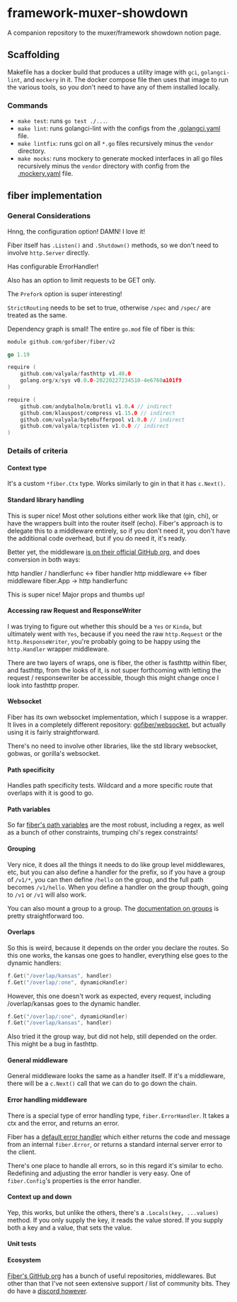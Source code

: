 # framework-muxer-showdown
A companion repository to the muxer/framework showdown notion page.

## Scaffolding

Makefile has a docker build that produces a utility image with `gci`, `golangci-lint`, and `mockery` in it. The docker compose file then uses that image to run the various tools, so you don't need to have any of them installed locally.

### Commands

* `make test`: runs `go test ./...`.
* `make lint`: runs golangci-lint with the configs from the [.golangci.yaml](.golangci.yaml) file.
* `make lintfix`: runs gci on all `*.go` files recursively minus the `vendor` directory.
* `make mocks`: runs mockery to generate mocked interfaces in all go files recursively minus the `vendor` directory with config from the [.mockery.yaml](.mockery.yaml) file.

## fiber implementation

### General Considerations

Hnng, the configuration option! DAMN! I love it!

Fiber itself has `.Listen()` and `.Shutdown()` methods, so we don't need to involve `http.Server` directly.

Has configurable ErrorHandler!

Also has an option to limit requests to be GET only.

The `Prefork` option is super interesting!

`StrictRouting` needs to be set to true, otherwise `/spec` and `/spec/` are treated as the same.

Dependency graph is small! The entire `go.mod` file of fiber is this:
```go
module github.com/gofiber/fiber/v2

go 1.19

require (
	github.com/valyala/fasthttp v1.40.0
	golang.org/x/sys v0.0.0-20220227234510-4e6760a101f9
)

require (
	github.com/andybalholm/brotli v1.0.4 // indirect
	github.com/klauspost/compress v1.15.0 // indirect
	github.com/valyala/bytebufferpool v1.0.0 // indirect
	github.com/valyala/tcplisten v1.0.0 // indirect
)
```

### Details of criteria

#### Context type

It's a custom `*fiber.Ctx` type. Works similarly to gin in that it has `c.Next()`.

#### Standard library handling

This is super nice! Most other solutions either work like that (gin, chi), or have the wrappers built into the router itself (echo). Fiber's approach is to delegate this to a middleware entirely, so if you don't need it, you don't have the additional code overhead, but if you do need it, it's ready.

Better yet, the middleware [is on their official GitHub org](https://github.com/gofiber/adaptor), and does conversion in both ways:

http handler / handlerfunc <-> fiber handler
http middleware <-> fiber middleware
fiber.App -> http handlerfunc

This is super nice! Major props and thumbs up!

#### Accessing raw Request and ResponseWriter

I was trying to figure out whether this should be a `Yes` or `Kinda`, but ultimately went with `Yes`, because if you need the raw `http.Request` or the `http.ResponseWriter`, you're probably going to be happy using the `http.Handler` wrapper middleware.

There are two layers of wraps, one is fiber, the other is fasthttp within fiber, and fasthttp, from the looks of it, is not super forthcoming with letting the request / responsewriter be accessible, though this might change once I look into fasthttp proper.

#### Websocket

Fiber has its own websocket implementation, which I suppose is a wrapper. It lives in a completely different repository: [gofiber/websocket](https://github.com/gofiber/websocket), but actually using it is fairly straightforward.

There's no need to involve other libraries, like the std library websocket, gobwas, or gorilla's websocket.

#### Path specificity

Handles path specificity tests. Wildcard and a more specific route that overlaps with it is good to go.

#### Path variables

So far [fiber's path variables](https://docs.gofiber.io/guide/routing#parameters) are the most robust, including a regex, as well as a bunch of other constraints, trumping chi's regex constraints!

#### Grouping

Very nice, it does all the things it needs to do like group level middlewares, etc, but you can also define a handler for the prefix, so if you have a group of `/v1/*`, you can then define `/hello` on the group, and the full path becomes `/v1/hello`. When you define a handler on the group though, going to `/v1` or `/v1` will also work.

You can also mount a group to a group. The [documentation on groups](https://docs.gofiber.io/guide/grouping) is pretty straightforward too.

#### Overlaps

So this is weird, because it depends on the order you declare the routes. So this one works, the kansas one goes to handler, everything else goes to the dynamic handlers:
```go
f.Get("/overlap/kansas", handler)
f.Get("/overlap/:one", dynamicHandler)
```
However, this one doesn't work as expected, every request, including /overlap/kansas goes to the dynamic handler. 
```go
f.Get("/overlap/:one", dynamicHandler)
f.Get("/overlap/kansas", handler)
```

Also tried it the group way, but did not help, still depended on the order. This might be a bug in fasthttp.

#### General middleware

General middleware looks the same as a handler itself. If it's a middleware, there will be a `c.Next()` call that we can do to go down the chain.

#### Error handling middleware

There is a special type of error handling type, `fiber.ErrorHandler`. It takes a ctx and the error, and returns an error.

Fiber has a [default error handler](https://github.com/gofiber/fiber/blob/6a5fc64eddaa81a7fb65c94b8dcfd9a2caac2e78/app.go#L452-L461) which either returns the code and message from an internal `fiber.Error`, or returns a standard internal server error to the client.

There's one place to handle all errors, so in this regard it's similar to echo. Redefining and adjusting the error handler is very easy. One of `fiber.Config`'s properties is the error handler.

#### Context up and down

Yep, this works, but unlike the others, there's a `.Locals(key, ...values)` method. If you only supply the key, it reads the value stored. If you supply both a key and a value, that sets the value.

#### Unit tests

#### Ecosystem

[Fiber's GitHub org](https://github.com/gofiber) has a bunch of useful repositories, middlewares. But other than that I've not seen extensive support / list of community bits. They do have a [discord however](https://docs.gofiber.io/extra/faq#does-fiber-have-a-community-chat).
